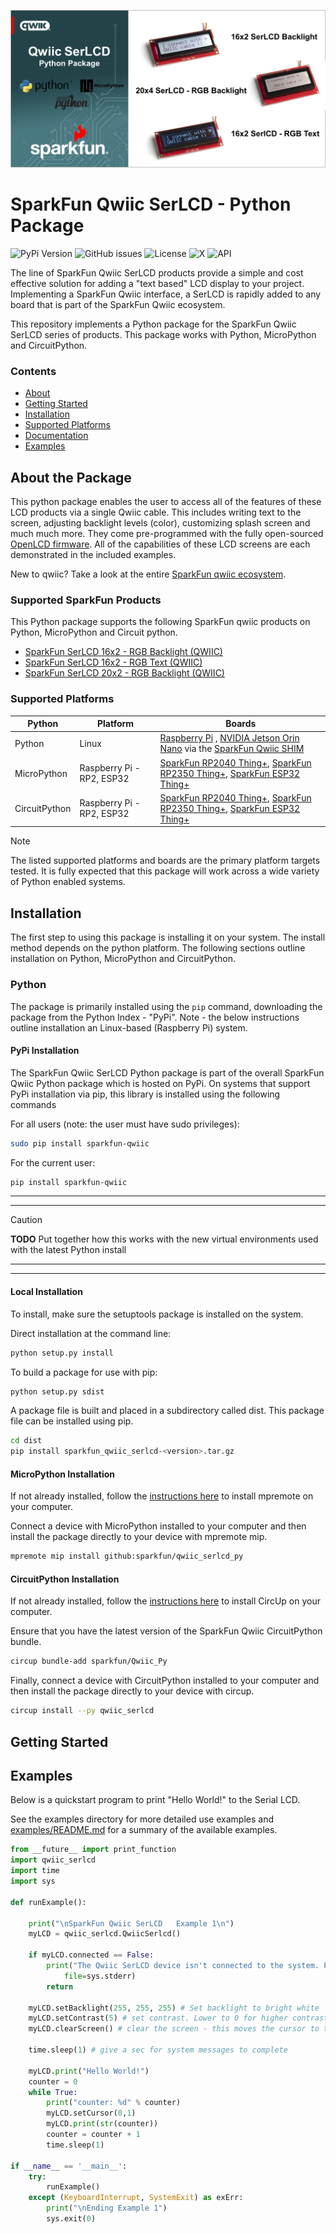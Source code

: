 ![Qwiic SerLCD Python Package](docs/images/gh-banner-py-qwiic-serlcd.png "qwiic SerLCD Python Package" )

# SparkFun Qwiic SerLCD - Python Package

![PyPi Version](https://img.shields.io/pypi/v/sparkfun_qwiic_serlcd)
![GitHub issues](https://img.shields.io/github/issues/sparkfun/Qwiic_SerLCD_Py)
![License](https://img.shields.io/github/license/sparkfun/Qwiic_SerLCD_Py)
![X](https://img.shields.io/twitter/follow/sparkfun)
![API](https://img.shields.io/badge/API%20Reference-blue?link=https%3A%2F%2Fdocs.sparkfun.com%2Fqwiic_serlcd_py%2Fclassqwiic__serlcd_1_1_qwiic_serlcd.html)

The line of SparkFun Qwiic SerLCD products provide a simple and cost effective solution for adding a "text based" LCD display to your project. Implementing a SparkFun Qwiic interface, a SerLCD is rapidly added to any board that is part of the SparkFun Qwiic ecosystem.

This repository implements a Python package for the SparkFun Qwiic SerLCD series of products. This package works with Python, MicroPython and CircuitPython.

### Contents

* [About](#about-the-package)
* [Getting Started](#getting-started)
* [Installation](#installation)
* [Supported Platforms](#supported-platforms)
* [Documentation](https://docs.sparkfun.com/qwiic_serlcd_py/classqwiic__serlcd_1_1_qwiic_serlcd.html)
* [Examples](#examples)

## About the Package

This python package enables the user to access all of the features of these LCD products via a single Qwiic cable. This includes writing text to the screen, adjusting backlight levels (color), customizing splash screen and much much more. They come pre-programmed with the fully open-sourced [OpenLCD firmware](https://github.com/sparkfun/OpenLCD). All of the capabilities of these LCD screens are each demonstrated in the included examples.


New to qwiic? Take a look at the entire [SparkFun qwiic ecosystem](https://www.sparkfun.com/qwiic).
### Supported SparkFun Products

This Python package supports the following SparkFun qwiic products on Python, MicroPython and Circuit python. 

* [SparkFun SerLCD 16x2 - RGB Backlight (QWIIC)](https://www.sparkfun.com/products/16396)
* [SparkFun SerLCD 16x2 - RGB Text (QWIIC)](https://www.sparkfun.com/products/16397)
* [SparkFun SerLCD 20x2 - RGB Backlight (QWIIC)](https://www.sparkfun.com/products/16398)

### Supported Platforms

| Python | Platform | Boards |
|--|--|--|
| Python | Linux | [Raspberry Pi](https://www.sparkfun.com/raspberry-pi-5-8gb.html) , [NVIDIA Jetson Orin Nano](https://www.sparkfun.com/nvidia-jetson-orin-nano-developer-kit.html) via the [SparkFun Qwiic SHIM](https://www.sparkfun.com/sparkfun-qwiic-shim-for-raspberry-pi.html) |
| MicroPython | Raspberry Pi - RP2, ESP32 | [SparkFun RP2040 Thing+](https://www.sparkfun.com/sparkfun-thing-plus-rp2040.html), [SparkFun RP2350 Thing+](https://www.sparkfun.com/sparkfun-thing-plus-rp2350.html), [SparkFun ESP32 Thing+](https://www.sparkfun.com/sparkfun-thing-plus-esp32-wroom-usb-c.html)
|CircuitPython | Raspberry Pi - RP2, ESP32 | [SparkFun RP2040 Thing+](https://www.sparkfun.com/sparkfun-thing-plus-rp2040.html), [SparkFun RP2350 Thing+](https://www.sparkfun.com/sparkfun-thing-plus-rp2350.html), [SparkFun ESP32 Thing+](https://www.sparkfun.com/sparkfun-thing-plus-esp32-wroom-usb-c.html)

> [!NOTE]
> The listed supported platforms and boards are the primary platform targets tested. It is fully expected that this package will work across a wide variety of Python enabled systems. 

## Installation 

The first step to using this package is installing it on your system. The install method depends on the python platform. The following sections outline installation on Python, MicroPython and CircuitPython.

### Python 

The package is primarily installed using the `pip` command, downloading the package from the Python Index - "PyPi". Note - the below instructions outline installation an Linux-based (Raspberry Pi) system.

#### PyPi Installation

The SparkFun Qwiic SerLCD Python package is part of the overall SparkFun Qwiic Python package which is hosted on PyPi. On systems that support PyPi installation via pip, this library is installed using the following commands

For all users (note: the user must have sudo privileges):
```sh
sudo pip install sparkfun-qwiic
```
For the current user:

```sh
pip install sparkfun-qwiic
```
---
---
> [!CAUTION]
> **TODO** Put together how this works with the new virtual environments used with the latest Python install
---
---
#### Local Installation
To install, make sure the setuptools package is installed on the system.

Direct installation at the command line:
```sh
python setup.py install
```

To build a package for use with pip:
```sh
python setup.py sdist
 ```
A package file is built and placed in a subdirectory called dist. This package file can be installed using pip.
```sh
cd dist
pip install sparkfun_qwiic_serlcd-<version>.tar.gz
```

#### MicroPython Installation
If not already installed, follow the [instructions here](https://docs.micropython.org/en/latest/reference/mpremote.html) to install mpremote on your computer.

Connect a device with MicroPython installed to your computer and then install the package directly to your device with mpremote mip.
```sh
mpremote mip install github:sparkfun/qwiic_serlcd_py
```

#### CircuitPython Installation
If not already installed, follow the [instructions here](https://docs.circuitpython.org/projects/circup/en/latest/#installation) to install CircUp on your computer.

Ensure that you have the latest version of the SparkFun Qwiic CircuitPython bundle. 
```sh
circup bundle-add sparkfun/Qwiic_Py
```

Finally, connect a device with CircuitPython installed to your computer and then install the package directly to your device with circup.
```sh
circup install --py qwiic_serlcd
```

## Getting Started 

## Examples
Below is a quickstart program to print "Hello World!" to the Serial LCD.

See the examples directory for more detailed use examples and [examples/README.md](https://github.com/sparkfun/qwiic_serlcd_py/blob/main/examples/README.md) for a summary of the available examples.

```python
from __future__ import print_function
import qwiic_serlcd
import time
import sys

def runExample():

	print("\nSparkFun Qwiic SerLCD   Example 1\n")
	myLCD = qwiic_serlcd.QwiicSerlcd()

	if myLCD.connected == False:
		print("The Qwiic SerLCD device isn't connected to the system. Please check your connection", \
			file=sys.stderr)
		return

	myLCD.setBacklight(255, 255, 255) # Set backlight to bright white
	myLCD.setContrast(5) # set contrast. Lower to 0 for higher contrast.
	myLCD.clearScreen() # clear the screen - this moves the cursor to the home position as well

	time.sleep(1) # give a sec for system messages to complete
	
	myLCD.print("Hello World!")
	counter = 0
	while True:
		print("counter: %d" % counter)
		myLCD.setCursor(0,1)
		myLCD.print(str(counter))
		counter = counter + 1
		time.sleep(1)

if __name__ == '__main__':
	try:
		runExample()
	except (KeyboardInterrupt, SystemExit) as exErr:
		print("\nEnding Example 1")
		sys.exit(0)
```

